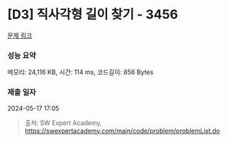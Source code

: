 # [D3] 직사각형 길이 찾기 - 3456 

[문제 링크](https://swexpertacademy.com/main/code/problem/problemDetail.do?contestProbId=AWFPmsqqALwDFAV0) 

### 성능 요약

메모리: 24,116 KB, 시간: 114 ms, 코드길이: 856 Bytes

### 제출 일자

2024-05-17 17:05



> 출처: SW Expert Academy, https://swexpertacademy.com/main/code/problem/problemList.do